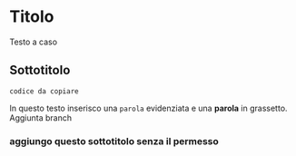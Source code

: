 # Titolo
Testo a caso

## Sottotitolo
```
codice da copiare
```

In questo testo inserisco una `parola` evidenziata e una **parola** in grassetto.\
Aggiunta branch

### aggiungo questo sottotitolo senza il permesso